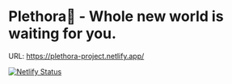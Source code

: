 # Plethora🚴 - Whole new world is waiting for you.

URL: https://plethora-project.netlify.app/

[![Netlify Status](https://api.netlify.com/api/v1/badges/dbdfb677-55ad-472f-b894-9abef3c18eb0/deploy-status)](https://app.netlify.com/sites/plethora-project/deploys)
